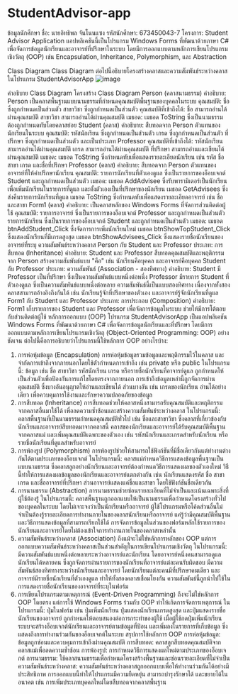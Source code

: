 # StudentAdvisor-app
ข้อมูลนักศึกษา
ชื่อ: นายอิทธิพล จันโนนแซง
รหัสนักศึกษา: 673450043-7
โครงการ: Student Advisor Application
แอปพลิเคชันนี้เป็นโปรแกรม Windows Forms ที่พัฒนาด้วยภาษา C# เพื่อจัดการข้อมูลนักเรียนและอาจารย์ที่ปรึกษาในระบบ โดยมีการออกแบบตามหลักการเขียนโปรแกรมเชิงวัตถุ (OOP) เช่น Encapsulation, Inheritance, Polymorphism, และ Abstraction

Class Diagram
Class Diagram ต่อไปนี้อธิบายโครงสร้างคลาสและความสัมพันธ์ระหว่างคลาสในโปรแกรม StudentAdvisorApp
![image](https://github.com/user-attachments/assets/691584c8-50e5-4635-867f-c2e6a6bfd43d)

คำอธิบาย Class Diagram
โครงสร้าง Class Diagram
Person (คลาสนามธรรม)
คำอธิบาย:
Person เป็นคลาสพื้นฐานแบบนามธรรมที่กำหนดคุณสมบัติพื้นฐานของบุคคลในระบบ
คุณสมบัติ:
ชื่อ ซึ่งถูกกำหนดเป็นส่วนตัว
สาขาวิชา ซึ่งถูกกำหนดเป็นส่วนตัว
คุณสมบัติที่เข้าถึงได้:
ชื่อ สามารถอ่านได้ผ่านคุณสมบัติ
สาขาวิชา สามารถอ่านได้ผ่านคุณสมบัติ
เมธอด:
เมธอด ToString ซึ่งเป็นนามธรรม ต้องถูกกำหนดทับโดยคลาสย่อย
Student (คลาส)
คำอธิบาย:
สืบทอดจาก Person ตัวแทนของนักเรียนในระบบ
คุณสมบัติ:
รหัสนักเรียน ซึ่งถูกกำหนดเป็นส่วนตัว
เกรด ซึ่งถูกกำหนดเป็นส่วนตัว
ที่ปรึกษา ซึ่งถูกกำหนดเป็นส่วนตัว และเป็นประเภท Professor
คุณสมบัติที่เข้าถึงได้:
รหัสนักเรียน สามารถอ่านได้ผ่านคุณสมบัติ
เกรด สามารถอ่านได้ผ่านคุณสมบัติ
ที่ปรึกษา สามารถอ่านและเขียนได้ผ่านคุณสมบัติ
เมธอด:
เมธอด ToString ซึ่งกำหนดทับเพื่อแสดงรายละเอียดนักเรียน เช่น รหัส ชื่อ สาขา เกรด และชื่อที่ปรึกษา
Professor (คลาส)
คำอธิบาย:
สืบทอดจาก Person ตัวแทนของอาจารย์ที่ให้คำปรึกษานักเรียน
คุณสมบัติ:
รายการนักเรียนที่ตัวเองดูแล ซึ่งเป็นรายการของอ็อบเจกต์ Student และถูกกำหนดเป็นส่วนตัว
เมธอด:
เมธอด AddAdvisee ซึ่งรับพารามิเตอร์เป็นนักเรียน เพื่อเพิ่มนักเรียนในรายการที่ดูแล และตั้งตัวเองเป็นที่ปรึกษาของนักเรียน
เมธอด GetAdvisees ซึ่งส่งคืนรายการนักเรียนที่ดูแล
เมธอด ToString ซึ่งกำหนดทับเพื่อแสดงรายละเอียดอาจารย์ เช่น ชื่อและสาขา
Form1 (คลาส)
คำอธิบาย:
เป็นคลาสหลักของ Windows Forms ที่จัดการส่วนติดต่อผู้ใช้
คุณสมบัติ:
รายการอาจารย์ ซึ่งเป็นรายการของอ็อบเจกต์ Professor และถูกกำหนดเป็นส่วนตัว
รายการนักเรียน ซึ่งเป็นรายการของอ็อบเจกต์ Student และถูกกำหนดเป็นส่วนตัว
เมธอด:
เมธอด btnAddStudent_Click ซึ่งจัดการการเพิ่มนักเรียนใหม่
เมธอด btnShowTopStudent_Click ซึ่งแสดงนักเรียนที่มีเกรดสูงสุด
เมธอด btnShowAdvisees_Click ซึ่งแสดงรายชื่อนักเรียนของอาจารย์ที่ระบุ
ความสัมพันธ์ระหว่างคลาส
Person กับ Student และ Professor
ประเภท: การสืบทอด (Inheritance)
คำอธิบาย:
Student และ Professor สืบทอดคุณสมบัติและพฤติกรรมจาก Person สร้างความสัมพันธ์แบบ "คือ" เช่น นักเรียนคือบุคคล และอาจารย์คือบุคคล
Student กับ Professor
ประเภท: ความสัมพันธ์ (Association - สองทิศทาง)
คำอธิบาย:
Student มี Professor เป็นที่ปรึกษา ซึ่งเป็นความสัมพันธ์แบบหนึ่งต่อหนึ่ง
Professor มีรายการ Student ที่ตัวเองดูแล ซึ่งเป็นความสัมพันธ์แบบหนึ่งต่อหลาย
ความสัมพันธ์นี้เป็นแบบสองทิศทาง เนื่องจากทั้งสองคลาสสามารถอ้างอิงถึงกันได้ เช่น นักเรียนรู้จักที่ปรึกษาของตัวเอง และอาจารย์รู้จักนักเรียนที่ดูแล
Form1 กับ Student และ Professor
ประเภท: การประกอบ (Composition)
คำอธิบาย:
Form1 เก็บรายการของ Student และ Professor เพื่อจัดการข้อมูลในระบบ ช่วยให้มีการโต้ตอบกับส่วนติดต่อผู้ใช้
หลักการออกแบบ (OOP)
โปรแกรม StudentAdvisorApp เป็นแอปพลิเคชัน Windows Forms ที่พัฒนาด้วยภาษา C# เพื่อจัดการข้อมูลนักเรียนและที่ปรึกษา โดยมีการออกแบบตามหลักการเขียนโปรแกรมเชิงวัตถุ (Object-Oriented Programming: OOP) อย่างชัดเจน ต่อไปนี้คือการอธิบายว่าโปรแกรมนี้ใช้หลักการ OOP อย่างไรบ้าง:

1. การห่อหุ้มข้อมูล (Encapsulation)
การห่อหุ้มข้อมูลรวมข้อมูลและพฤติกรรมไว้ในคลาส และจำกัดการเข้าถึงจากภายนอกโดยใช้ตัวกำหนดการเข้าถึง เช่น private หรือ public
ในโปรแกรมนี้:
ข้อมูล เช่น ชื่อ สาขาวิชา รหัสนักเรียน เกรด หรือรายชื่อนักเรียนที่อาจารย์ดูแล ถูกกำหนดให้เป็นส่วนตัวเพื่อป้องกันการแก้ไขโดยตรงจากภายนอก
การเข้าถึงข้อมูลเหล่านี้ถูกจัดการผ่านคุณสมบัติ ซึ่งบางอันอนุญาตให้อ่านและเขียนได้ ส่วนบางอัน เช่น เกรดของนักเรียน อ่านได้อย่างเดียว เพื่อควบคุมการใช้งานและรักษาความปลอดภัยของข้อมูล
2. การสืบทอด (Inheritance)
การสืบทอดช่วยให้คลาสหนึ่งสามารถรับคุณสมบัติและพฤติกรรมจากคลาสอื่นมาใช้ได้ เพื่อลดความซ้ำซ้อนและสร้างความสัมพันธ์ระหว่างคลาส
ในโปรแกรมนี้:
คลาสพื้นฐานที่เป็นนามธรรมกำหนดคุณสมบัติทั่วไป เช่น ชื่อและสาขาวิชา ซึ่งคลาสที่เกี่ยวข้องกับนักเรียนและอาจารย์สืบทอดมาจากคลาสนี้
คลาสของนักเรียนและอาจารย์ได้รับคุณสมบัติพื้นฐานจากคลาสแม่ และเพิ่มคุณสมบัติเฉพาะของตัวเอง เช่น รหัสนักเรียนและเกรดสำหรับนักเรียน หรือรายชื่อนักเรียนที่ดูแลสำหรับอาจารย์
3. การพ้องรูป (Polymorphism)
การพ้องรูปช่วยให้สามารถใช้ฟังก์ชันที่มีชื่อเดียวกันแต่ทำงานต่างกันได้ตามประเภทของอ็อบเจกต์
ในโปรแกรมนี้:
คลาสแม่กำหนดวิธีการแสดงข้อมูลพื้นฐานเป็นแบบนามธรรม ซึ่งคลาสลูกอย่างนักเรียนและอาจารย์ต้องกำหนดวิธีการแสดงผลของตัวเองใหม่
วิธีนี้ทำให้การแสดงผลข้อมูลของนักเรียนและอาจารย์แตกต่างกัน เช่น นักเรียนแสดงรหัส ชื่อ สาขา เกรด และชื่ออาจารย์ที่ปรึกษา ส่วนอาจารย์แสดงแค่ชื่อและสาขา โดยใช้ฟังก์ชันชื่อเดียวกัน
4. การนามธรรม (Abstraction)
การนามธรรมช่วยซ่อนรายละเอียดที่ไม่จำเป็นและเน้นเฉพาะสิ่งที่ผู้ใช้ต้องรู้
ในโปรแกรมนี้:
คลาสพื้นฐานถูกออกแบบให้เป็นนามธรรมเพื่อกำหนดโครงสร้างทั่วไปของบุคคลในระบบ โดยไม่เจาะจงว่าเป็นนักเรียนหรืออาจารย์
ผู้ใช้โปรแกรมหรือโค้ดส่วนอื่นไม่จำเป็นต้องรู้รายละเอียดการทำงานภายในของคลาสนักเรียนหรืออาจารย์ แค่รู้ว่ามีคุณสมบัติพื้นฐานและวิธีการแสดงข้อมูลที่สามารถเรียกใช้ได้
การจัดการข้อมูลในส่วนของฟอร์มหลักใช้รายการของนักเรียนและอาจารย์โดยไม่ต้องเข้าใจการทำงานภายในของคลาสเหล่านั้น
5. ความสัมพันธ์ระหว่างคลาส (Association)
ถึงแม้จะไม่ใช่หลักการหลักของ OOP แต่การออกแบบความสัมพันธ์ระหว่างคลาสเป็นส่วนสำคัญในการเขียนโปรแกรมเชิงวัตถุ
ในโปรแกรมนี้:
มีความสัมพันธ์แบบหนึ่งต่อหลายระหว่างอาจารย์และนักเรียน โดยอาจารย์หนึ่งคนสามารถดูแลนักเรียนได้หลายคน ซึ่งถูกจัดการผ่านรายการของนักเรียนที่อาจารย์แต่ละคนรับผิดชอบ
มีความสัมพันธ์สองทิศทางระหว่างนักเรียนและอาจารย์ โดยนักเรียนแต่ละคนมีที่ปรึกษาคนเดียว และอาจารย์มีรายชื่อนักเรียนที่ตัวเองดูแล ทำให้ทั้งสองคลาสเชื่อมโยงกัน
ความสัมพันธ์นี้ถูกนำไปใช้ในการแสดงรายชื่อนักเรียนของอาจารย์ที่ระบุในฟอร์ม
6. การเขียนโปรแกรมตามเหตุการณ์ (Event-Driven Programming)
ถึงจะไม่ใช่หลักการ OOP โดยตรง แต่การใช้ Windows Forms ร่วมกับ OOP ทำให้เกิดการจัดการเหตุการณ์
ในโปรแกรมนี้:
ปุ่มในฟอร์ม เช่น ปุ่มเพิ่มนักเรียน ปุ่มแสดงนักเรียนเกรดสูงสุด และปุ่มแสดงรายชื่อนักเรียนของอาจารย์ ถูกกำหนดให้ตอบสนองต่อการกระทำของผู้ใช้
เมื่อผู้ใช้กดปุ่มเพิ่มนักเรียน ระบบจะสร้างอ็อบเจกต์นักเรียนและอาจารย์ตามข้อมูลที่ป้อน และเพิ่มลงในรายการที่เก็บข้อมูล ซึ่งแสดงถึงการทำงานร่วมกันของอ็อบเจกต์ในระบบ
สรุปการใช้หลักการ OOP
การห่อหุ้มข้อมูล: ข้อมูลถูกซ่อนและควบคุมการเข้าถึงผ่านคุณสมบัติ
การสืบทอด: คลาสลูกสืบทอดคุณสมบัติจากคลาสแม่เพื่อลดความซ้ำซ้อน
การพ้องรูป: การกำหนดวิธีการแสดงผลใหม่ตามประเภทของอ็อบเจกต์
การนามธรรม: ใช้คลาสนามธรรมเพื่อกำหนดโครงสร้างพื้นฐานและซ่อนรายละเอียดที่ไม่จำเป็น
ความสัมพันธ์ระหว่างคลาส: ความสัมพันธ์ระหว่างคลาสถูกออกแบบเพื่อให้ทำงานร่วมกันได้อย่างมีประสิทธิภาพ
การออกแบบนี้ทำให้โปรแกรมมีความยืดหยุ่น สามารถบำรุงรักษาได้ และขยายได้ในอนาคต เช่น การเพิ่มประเภทบุคคลใหม่โดยสืบทอดจากคลาสพื้นฐาน
